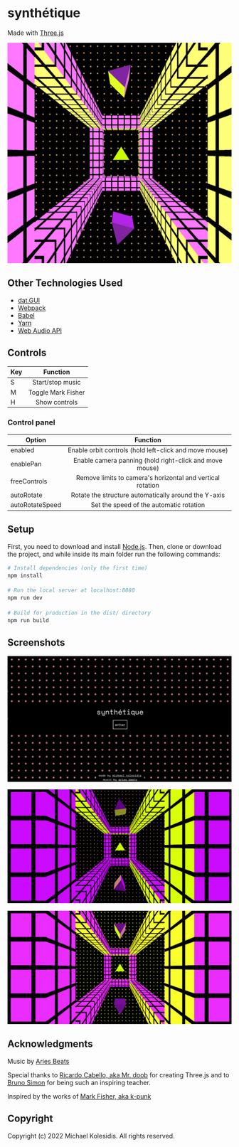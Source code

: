 # synthétique
Made with [Three.js](https://threejs.org/)

![screenshot](/screenshots/screenshot-main.png)



## Other Technologies Used
* [dat.GUI](https://github.com/dataarts/dat.gui)
* [Webpack](https://webpack.js.org/)
* [Babel](https://babeljs.io/)
* [Yarn](https://yarnpkg.com/)
* [Web Audio API](https://developer.mozilla.org/en-US/docs/Web/API/Web_Audio_API)



## Controls

| Key                | Function           |
| ------------------ |:------------------:|
| S                  | Start/stop music   |
| M                  | Toggle Mark Fisher |
| H                  | Show controls      |

### Control panel
| Option          | Function                                                   |
| --------------- |:----------------------------------------------------------:|
| enabled         | Enable orbit controls (hold left-click and move mouse)     |
| enablePan       | Enable camera panning (hold right-click and move mouse)    |
| freeControls    | Remove limits to camera's horizontal and vertical rotation |
| autoRotate      | Rotate the structure automatically around the Y-axis       |
| autoRotateSpeed | Set the speed of  the automatic rotation                   |



## Setup

First, you need to download and install [Node.js](https://nodejs.org/en/download/). Then, clone or download the project, and while inside its main folder run the following commands:

```bash
# Install dependencies (only the first time)
npm install

# Run the local server at localhost:8080
npm run dev

# Build for production in the dist/ directory
npm run build
```


## Screenshots
![screenshot](/screenshots/screenshot-menu.png)

![screenshot](/screenshots/screenshot-01.png)

![screenshot](/screenshots/screenshot-02.png)



## Acknowledgments
Music by [Aries Beats](https://free-songs.de/synthwave-piano/)

Special thanks to [Ricardo Cabello, aka Mr. doob](https://mrdoob.com/) for creating Three.js and to [Bruno Simon](https://bruno-simon.com/) for being such an inspiring teacher.

Inspired by the works of [Mark Fisher, aka k-punk](https://en.wikipedia.org/wiki/Mark_Fisher)



## Copyright
Copyright (c) 2022 Michael Kolesidis. All rights reserved.
